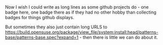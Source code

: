 Now I wish I could write as long lines as some github projects do - one badge here, one badge there as if they had no other hobby than collecting badges for things github displays.

But sometimes they also just contain long URLS to https://build.opensuse.org/package/view_file/system:install:head/patterns-base/patterns-base.spec?expand=1 - then there is little we can do about it.
